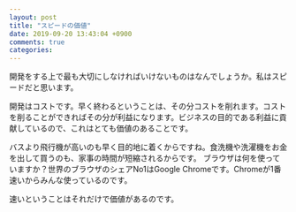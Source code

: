 ```yaml
---
layout: post
title: "スピードの価値"
date: 2019-09-20 13:43:04 +0900
comments: true
categories: 
---
```

開発をする上で最も大切にしなければいけないものはなんでしょうか。私はスピードだと思います。

開発はコストです。早く終わるということは、その分コストを削れます。コストを削ることができればその分が利益になります。ビジネスの目的である利益に貢献しているので、これはとても価値のあることです。

バスより飛行機が高いのも早く目的地に着くからですね。食洗機や洗濯機をお金を出して買うのも、家事の時間が短縮されるからです。
ブラウザは何を使っていますか？世界のブラウザのシェアNo1はGoogle Chromeです。Chromeが1番速いからみんな使っているのです。

速いということはそれだけで価値があるのです。
